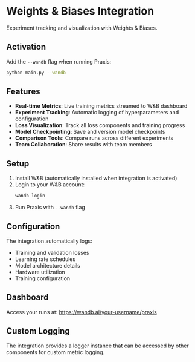 # Weights & Biases Integration

Experiment tracking and visualization with Weights & Biases.

## Activation

Add the `--wandb` flag when running Praxis:
```bash
python main.py --wandb
```

## Features

- **Real-time Metrics**: Live training metrics streamed to W&B dashboard
- **Experiment Tracking**: Automatic logging of hyperparameters and configuration
- **Loss Visualization**: Track all loss components and training progress
- **Model Checkpointing**: Save and version model checkpoints
- **Comparison Tools**: Compare runs across different experiments
- **Team Collaboration**: Share results with team members

## Setup

1. Install W&B (automatically installed when integration is activated)
2. Login to your W&B account:
   ```bash
   wandb login
   ```
3. Run Praxis with `--wandb` flag

## Configuration

The integration automatically logs:
- Training and validation losses
- Learning rate schedules
- Model architecture details
- Hardware utilization
- Training configuration

## Dashboard

Access your runs at: https://wandb.ai/your-username/praxis

## Custom Logging

The integration provides a logger instance that can be accessed by other components for custom metric logging.